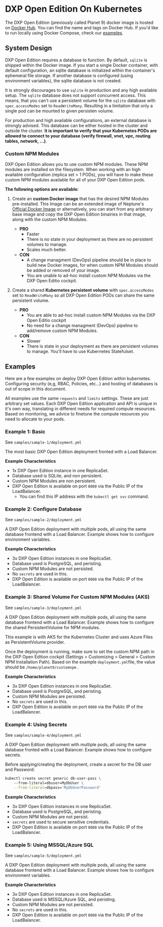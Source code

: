 # DXP Open Edition On Kubernetes

The DXP Open Edition (previously called Planet 9) docker image is hosted on [Docker Hub](https://hub.docker.com/r/neptunesoftware/planet9).
You can find the name and tags on Docker Hub. If you'd like to run locally using Docker Compose, check our [examples](https://github.com/neptune-software/dxp-open-edition-docker-compose-examples).

## System Design

DXP Open Edition requires a database to function. By default, `sqlite` is shipped within the Docker image. If you start a single Docker container, with default configuration, an sqlite database is initialized within the container's ephemeral file storage. If another database is configured (using environment variables), the sqlite database is not created.

It is strongly discourages to use `sqlite` in production and any high available setup. The `sqlite` database does not support concurrent access. This means, that you can't use a persistent volume for the `sqlite` database with `spec.accessModes` set to `ReadWriteMany`. Resulting in a limitation that only a single pod can be mounted to given persisten volume.

For production and high available configurations, an external database is strongly advised. This database can be either hosted in the cluster and outside the cluster. **It is important to verify that your Kubernetes PODs are allowed to connect to your database (verify firewall, vnet, vpc, routing tables, network, ...)**.

### Custom NPM Modules

DXP Open Edition allows you to use custom NPM modules. These NPM modules are installed on the filesystem. When working with an high available configuration (replica set > 1 PODs), you will have to make these custom NPM modules available for all of your DXP Open Edition pods.

**The following options are available:**

1. Create an **custom Docker image** that has the desired NPM Modules pre-installed. This Image can be an extended image of Neptune's [Official Docker Image](https://hub.docker.com/r/neptunesoftware/planet9) or alternatively, you can start from any arbitrary base image and copy the DXP Open Edition binairies in that image, along with the custom NPM Modules.
    * **PRO**
        * Faster
        * There is no state in your deployment as there are no persistent volumes to manage.
        * Scales much better.
    * **CON**
        * A change managment (DevOps) pipeline should be in place to build new Docker images, for when custom NPM Modules should be added or removed of your image.
        * You are unable to ad-hoc install custom NPM Modules via the DXP Open Editio cockpit.

2. Create a shared **Kubernetes persistent volume** with `spec.accessModes` set to `ReadWriteMany` so all DXP Open Edition PODs can share the same persistent volume.
    * **PRO**
        * You are able to ad-hoc install custom NPM Modules via the DXP Open Editio cockpit
        * No need for a change managment (DevOps) pipeline to add/remove custom NPM Modules.
    * **CON**
        * Slower
        * There is state in your deployment as there are persistent volumes to manage. You'll have to use Kubernetes Statefulset.

## Examples

Here are a few examples on deploy DXP Open Edition within kubernetes. Configuring security (e,g, RBAC, Policies, etc...) and hosting of databases is out of scope in this document.

All examples use the same `requests` and `limits` settings. These are just arbitrary set values. Each DXP Open Edition application and API is unique in it's own way, translating in different needs for required compute resources. Based on monitoring, we advice to finetune the compute resources you need to allocate to your pods.

### Example 1: Basic

See `samples/sample-1/deployment.yml`

The most basic DXP Open Edition deployment fronted with a Load Balancer.

**Example Characteristics**
* 1x DXP Open Edition instance in one ReplicaSet.
* Database used is SQLite, and non persistent.
* Custom NPM Modules are non persistent.
* DXP Open Edition is available on port `8080` via the Public IP of the LoadBalancer. 
    * You can find this IP address with the `kubectl get svc` command.

### Example 2: Configure Database

See `samples/sample-2/deployment.yml`

A DXP Open Edition deployment with multiple pods, all using the same database frontend with a Load Balancer. Example shows how to configure environment variables.

**Example Characteristics**
* 3x DXP Open Edition instances in one ReplicaSet.
* Database used is PostgreSQL, and peristing.
* Custom NPM Modules are not persisted.
* No `secrets` are used in this.
* DXP Open Edition is available on port `8080` via the Public IP of the LoadBalancer. 

### Example 3: Shared Volume For Custom NPM Modules (AKS)

See `samples/sample-3/deployment.yml`

A DXP Open Edition deployment with multiple pods, all using the same database frontend with a Load Balancer. Example shows how to configure the shared PersistentVolume for NPM modules.

This example is with AKS for the Kubernetes Cluster and uses Azure Files as PersistentVolume provider.

Once the deployment is running, make sure to set the custom NPM path in the DXP Open Edition cockpit (Settings > Customizing > General > Custom NPM Installation Path). Based on the example `deployment.yml`file, the value should be `/home/planet9/customnpm` .

**Example Characteristics**
* 3x DXP Open Edition instances in one ReplicaSet.
* Database used is PostgreSQL, and peristing.
* Custom NPM Modules are persisted.
* No `secrets` are used in this.
* DXP Open Edition is available on port `8080` via the Public IP of the LoadBalancer. 

### Example 4: Using Secrets 

See `samples/sample-4/deployment.yml`

A DXP Open Edition deployment with multiple pods, all using the same database fronted with a Load Balancer. Example shows how to configure secrets.

Before applying/creating the deployment, create a secret for the DB user and Password:
```bash
kubectl create secret generic db-user-pass \ 
    --from-literal=dbuser=MyDbUser \
    --from-literal=dbpass='MyDbUserPassword'
```

**Example Characteristics**
* 3x DXP Open Edition instances in one ReplicaSet.
* Database used is PostgreSQL, and peristing.
* Custom NPM Modules are not persist.
* `secrets` are used to secure sensitive credentials.
* DXP Open Edition is available on port `8080` via the Public IP of the LoadBalancer. 

### Example 5: Using MSSQL/Azure SQL 

See `samples/sample-5/deployment.yml`

A DXP Open Edition deployment with multiple pods, all using the same database frontend with a Load Balancer. Example shows how to configure environment variables.

**Example Characteristics**
* 3x DXP Open Edition instances in one ReplicaSet.
* Database used is MSSQL/Azure SQL, and peristing.
* Custom NPM Modules are not persisted.
* No `secrets` are used in this.
* DXP Open Edition is available on port `8080` via the Public IP of the LoadBalancer. 


